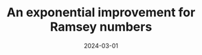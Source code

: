 ---
title: An exponential improvement for Ramsey numbers
date: 2024-03-01
status:
notes: 03-01-24-reading.pdf
arxiv: 
slides: 
code:
site:
paper: Picks up where the <a href="https://sanjanad1024.github.io/assets/pdf/seminar_notes/02-29-24-colloq.pdf" target="_blank">colloquium talk</a> from the previous day left off. 
presenters: Julian Sahasrabudhe
series: Reading Group 
---